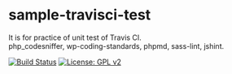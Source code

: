 # sample-travisci-test

It is for practice of unit test of Travis CI.  
php_codesniffer, wp-coding-standards, phpmd, sass-lint, jshint.

[![Build Status](https://travis-ci.org/mignonstyle/sample-travisci-test.svg?branch=master)](https://travis-ci.org/mignonstyle/sample-travisci-test) [![License: GPL v2](https://img.shields.io/badge/License-GPL%20v2-blue.svg)](https://img.shields.io/badge/License-GPL%20v2-blue.svg)